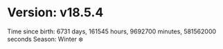 # Version: v18.5.4
Time since birth: 6731 days, 161545 hours, 9692700 minutes, 581562000 seconds
Season: Winter ❄️
